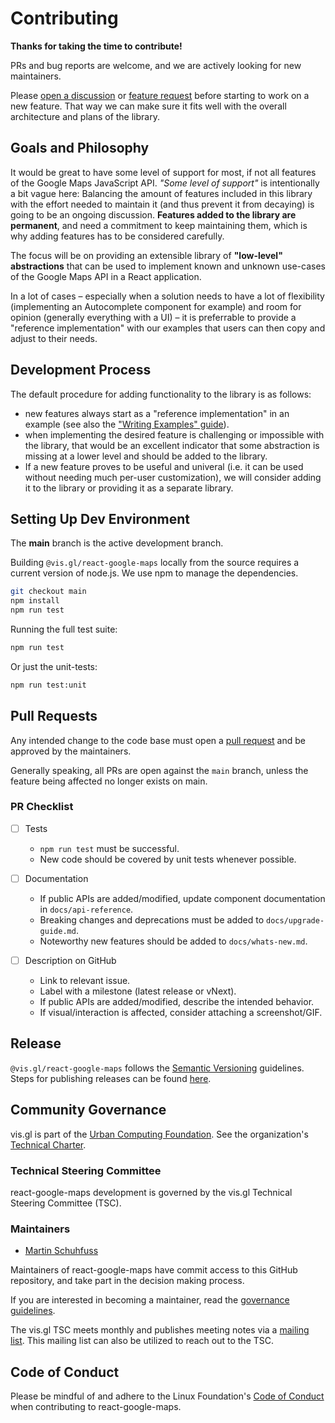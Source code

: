 # Contributing

**Thanks for taking the time to contribute!**

PRs and bug reports are welcome, and we are actively looking for new maintainers.

Please [open a discussion][discussions] or [feature request][feat-req] before starting to work on a new feature. That way we can make sure it fits well with the overall architecture and plans of the library.

[discussions]: https://github.com/visgl/react-google-maps/discussions
[feat-req]: https://github.com/visgl/react-google-maps/issues/new?assignees=&labels=feature&projects=&template=feature-request.yml&title=%5BFeat%5D

## Goals and Philosophy

It would be great to have some level of support for most, if not all
features of the Google Maps JavaScript API.
_"Some level of support"_ is intentionally a bit vague here: Balancing the
amount of features included in this library with the effort needed to
maintain it (and thus prevent it from decaying) is going to be an ongoing
discussion.
**Features added to the library are permanent**, and need a commitment to
keep maintaining them, which is why adding features has to be considered
carefully.

The focus will be on providing an extensible library of **"low-level"
abstractions** that can be used to implement known and unknown use-cases of
the Google Maps API in a React application.

In a lot of cases – especially when a solution needs to have a lot of
flexibility (implementing an Autocomplete component for example) and room
for opinion (generally everything with a UI) – it is preferrable to provide
a "reference implementation" with our examples that users can then copy and
adjust to their needs.

## Development Process

The default procedure for adding functionality to the library is as follows:

- new features always start as a "reference implementation" in an example
  (see also the ["Writing Examples" guide](./guides/writing-examples.md)).
- when implementing the desired feature is challenging or impossible with the
  library, that would be an excellent indicator that some abstraction is
  missing at a lower level and should be added to the library.
- If a new feature proves to be useful and univeral (i.e. it can be used
  without needing much per-user customization), we will
  consider adding it to the library or providing it as a separate library.

## Setting Up Dev Environment

The **main** branch is the active development branch.

Building `@vis.gl/react-google-maps` locally from the source requires a current version of node.js.
We use npm to manage the dependencies.

```bash
git checkout main
npm install
npm run test
```

Running the full test suite:

```bash
npm run test
```

Or just the unit-tests:

```bash
npm run test:unit
```

## Pull Requests

Any intended change to the code base must open a [pull request](https://help.github.com/articles/creating-a-pull-request/) and be approved by the maintainers.

Generally speaking, all PRs are open against the `main` branch, unless the feature being affected no longer exists on main.

### PR Checklist

- [ ] Tests

  - `npm run test` must be successful.
  - New code should be covered by unit tests whenever possible.

- [ ] Documentation

  - If public APIs are added/modified, update component documentation in `docs/api-reference`.
  - Breaking changes and deprecations must be added to `docs/upgrade-guide.md`.
  - Noteworthy new features should be added to `docs/whats-new.md`.

- [ ] Description on GitHub
  - Link to relevant issue.
  - Label with a milestone (latest release or vNext).
  - If public APIs are added/modified, describe the intended behavior.
  - If visual/interaction is affected, consider attaching a screenshot/GIF.

## Release

`@vis.gl/react-google-maps` follows the [Semantic Versioning](https://semver.org/) guidelines. Steps for publishing releases can be found [here](https://www.github.com/visgl/tsc/tree/master/developer-process).

## Community Governance

vis.gl is part of the [Urban Computing Foundation](https://uc.foundation/). See the organization's [Technical Charter](https://github.com/visgl/tsc/blob/master/Technical%20Charter.md).

### Technical Steering Committee

react-google-maps development is governed by the vis.gl Technical Steering Committee (TSC).

### Maintainers

- [Martin Schuhfuss](https://github.com/usefulthink)

Maintainers of react-google-maps have commit access to this GitHub repository, and take part in the decision making process.

If you are interested in becoming a maintainer, read the [governance guidelines](https://github.com/visgl/tsc/blob/master/governance.md).

The vis.gl TSC meets monthly and publishes meeting notes via a [mailing list](https://lists.uc.foundation/g/visgl).
This mailing list can also be utilized to reach out to the TSC.

## Code of Conduct

Please be mindful of and adhere to the Linux Foundation's [Code of Conduct](https://lfprojects.org/policies/code-of-conduct/) when contributing to react-google-maps.
